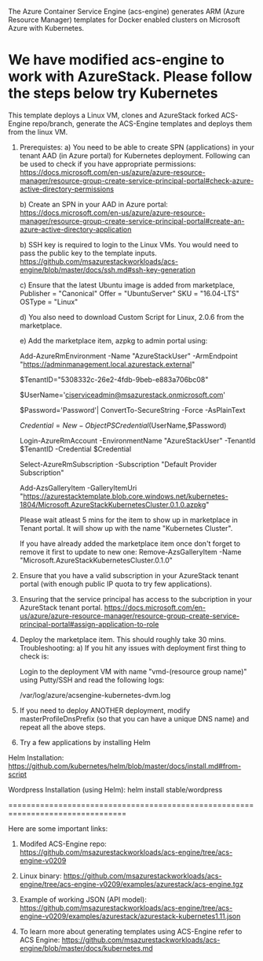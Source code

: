 The Azure Container Service Engine (acs-engine) generates ARM (Azure Resource Manager) templates for Docker enabled clusters on Microsoft Azure with  Kubernetes.

We have modified acs-engine to work with AzureStack. Please follow the steps below try Kubernetes
================================================================================
This template deploys a Linux VM, clones and AzureStack forked ACS-Engine repo/branch, generate the ACS-Engine templates and deploys them from the linux VM.

1) Prerequistes:
	a) You need to be able to create SPN (applications) in your tenant AAD (in Azure portal) for Kubernetes deployment. 
	   Following can be used to check if you have appropriate permissions:
	   https://docs.microsoft.com/en-us/azure/azure-resource-manager/resource-group-create-service-principal-portal#check-azure-active-directory-permissions

	b) Create an SPN in your AAD in Azure portal: 
	   https://docs.microsoft.com/en-us/azure/azure-resource-manager/resource-group-create-service-principal-portal#create-an-azure-active-directory-application

	b) SSH key is required to login to the Linux VMs. You would need to pass the public key to the template inputs.
	   https://github.com/msazurestackworkloads/acs-engine/blob/master/docs/ssh.md#ssh-key-generation

	c) Ensure that the latest Ubuntu image is added from marketplace,
    Publisher = "Canonical"
    Offer = "UbuntuServer"
    SKU = "16.04-LTS"
    OSType = "Linux"

	d) You also need to download Custom Script for Linux, 2.0.6 from the marketplace.

	e) Add the marketplace item, azpkg to admin portal using:
	
	Add-AzureRmEnvironment -Name "AzureStackUser" -ArmEndpoint "https://adminmanagement.local.azurestack.external"
	
	$TenantID="5308332c-26e2-4fdb-9beb-e883a706bc08"

	$UserName='ciserviceadmin@msazurestack.onmicrosoft.com'

	$Password='Password'| ConvertTo-SecureString -Force -AsPlainText
	
	$Credential= New-Object PSCredential($UserName,$Password)
	
	Login-AzureRmAccount -EnvironmentName "AzureStackUser" -TenantId $TenantID -Credential $Credential

	Select-AzureRmSubscription -Subscription "Default Provider Subscription"

	Add-AzsGalleryItem -GalleryItemUri "https://azurestacktemplate.blob.core.windows.net/kubernetes-1804/Microsoft.AzureStackKubernetesCluster.0.1.0.azpkg" 

	Please wait atleast 5 mins for the item to show up in marketplace in Tenant portal. It will show up with the name "Kubernetes Cluster".
	
	If you have already added the marketplace item once don't forget to remove it first to update to new one:
	Remove-AzsGalleryItem -Name "Microsoft.AzureStackKubernetesCluster.0.1.0"

2) Ensure that you have a valid subscription in your AzureStack tenant portal (with enough public IP quota to try few applications).

3) Ensuring that the service principal has access to the subcription in your AzureStack tenant portal.
   https://docs.microsoft.com/en-us/azure/azure-resource-manager/resource-group-create-service-principal-portal#assign-application-to-role

4) Deploy the marketplace item. This should roughly take 30 mins.
Troubleshooting:
	a) If you hit any issues with deployment first thing to check is: 
	
	Login to the deployment VM with name "vmd-(resource group name)" using Putty/SSH and read the following logs:
		
	/var/log/azure/acsengine-kubernetes-dvm.log

5) If you need to deploy ANOTHER deployment, modify masterProfileDnsPrefix (so that you can have a unique DNS name) and repeat all the above steps.

6) Try a few applications by installing Helm

Helm Installation: https://github.com/kubernetes/helm/blob/master/docs/install.md#from-script

Wordpress Installation (using Helm): helm install stable/wordpress

================================================================================

Here are some important links:
1) Modifed ACS-Engine repo: 
	https://github.com/msazurestackworkloads/acs-engine/tree/acs-engine-v0209

2) Linux binary: 
	https://github.com/msazurestackworkloads/acs-engine/tree/acs-engine-v0209/examples/azurestack/acs-engine.tgz

3) Example of working JSON (API model): 
	https://github.com/msazurestackworkloads/acs-engine/tree/acs-engine-v0209/examples/azurestack/azurestack-kubernetes1.11.json

4) To learn more about generating templates using ACS-Engine refer to ACS Engine: 
	https://github.com/msazurestackworkloads/acs-engine/blob/master/docs/kubernetes.md



